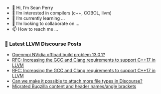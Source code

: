 - 👋 Hi, I’m Sean Perry
- 👀 I’m interested in compilers (c++, COBOL, llvm)
- 🌱 I’m currently learning ...
- 💞️ I’m looking to collaborate on ...
- 📫 How to reach me ...

<!---
s66perry/s66perry is a ✨ special ✨ repository because its `README.md` (this file) appears on your GitHub profile.
You can click the Preview link to take a look at your changes.
--->
### 📕 Latest LLVM Discourse Posts

<!-- DISCOURSE-LLVM:START -->
- [Openmpi NVidia offload build problem 13.0.1?](https://discourse.llvm.org/t/openmpi-nvidia-offload-build-problem-13-0-1/60096/1)
- [RFC: Increasing the GCC and Clang requirements to support C++17 in LLVM](https://discourse.llvm.org/t/rfc-increasing-the-gcc-and-clang-requirements-to-support-c-17-in-llvm/59983/19)
- [RFC: Increasing the GCC and Clang requirements to support C++17 in LLVM](https://discourse.llvm.org/t/rfc-increasing-the-gcc-and-clang-requirements-to-support-c-17-in-llvm/59983/18)
- [Can we make it possible to attach more file types in Discourse?](https://discourse.llvm.org/t/can-we-make-it-possible-to-attach-more-file-types-in-discourse/59987/11)
- [Migrated Bugzilla content and header names/angle brackets](https://discourse.llvm.org/t/migrated-bugzilla-content-and-header-names-angle-brackets/60089/3)
<!-- DISCOURSE-LLVM:END -->
